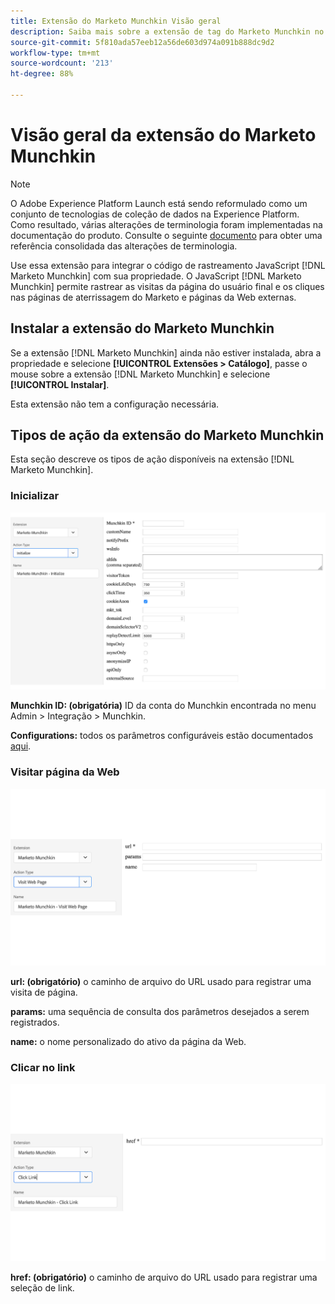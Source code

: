 ```yaml
---
title: Extensão do Marketo Munchkin Visão geral
description: Saiba mais sobre a extensão de tag do Marketo Munchkin no Adobe Experience Platform.
source-git-commit: 5f810ada57eeb12a56de603d974a091b888dc9d2
workflow-type: tm+mt
source-wordcount: '213'
ht-degree: 88%

---
```


# Visão geral da extensão do Marketo Munchkin

>[!NOTE]
>
>O Adobe Experience Platform Launch está sendo reformulado como um conjunto de tecnologias de coleção de dados na Experience Platform. Como resultado, várias alterações de terminologia foram implementadas na documentação do produto. Consulte o seguinte [documento](../../../term-updates.md) para obter uma referência consolidada das alterações de terminologia.

Use essa extensão para integrar o código de rastreamento JavaScript [!DNL Marketo Munchkin] com sua propriedade. O JavaScript [!DNL Marketo Munchkin] permite rastrear as visitas da página do usuário final e os cliques nas páginas de aterrissagem do Marketo e páginas da Web externas.

## Instalar a extensão do Marketo Munchkin

Se a extensão [!DNL Marketo Munchkin] ainda não estiver instalada, abra a propriedade e selecione **[!UICONTROL Extensões > Catálogo]**, passe o mouse sobre a extensão [!DNL Marketo Munchkin] e selecione **[!UICONTROL Instalar]**.

Esta extensão não tem a configuração necessária.

## Tipos de ação da extensão do Marketo Munchkin

Esta seção descreve os tipos de ação disponíveis na extensão [!DNL Marketo Munchkin].

### Inicializar

![](../../../images/munchkin-Init.png)

**Munchkin ID: (obrigatória)** ID da conta do Munchkin encontrada no menu Admin > Integração > Munchkin.

**Configurations:** todos os parâmetros configuráveis estão documentados [aqui](https://developers.marketo.com/javascript-api/lead-tracking/configuration/).

### Visitar página da Web

![](../../../images/munchkin-visit-page.png)

**url: (obrigatório)** o caminho de arquivo do URL usado para registrar uma visita de página.

**params:** uma sequência de consulta dos parâmetros desejados a serem registrados.

**name:** o nome personalizado do ativo da página da Web.

### Clicar no link

![](../../../images/munchkin-click-link.png)

**href: (obrigatório)** o caminho de arquivo do URL usado para registrar uma seleção de link.
